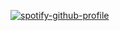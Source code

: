 [![spotify-github-profile](https://spotify-github-profile.vercel.app/api/view?uid=9abfrr6k3wflel0i5qbetetts&cover_image=true&theme=natemoo-re&show_offline=true&background_color=121212&interchange=true&bar_color=53b14f&bar_color_cover=true)](https://spotify-github-profile.vercel.app/api/view?uid=9abfrr6k3wflel0i5qbetetts&redirect=true)
